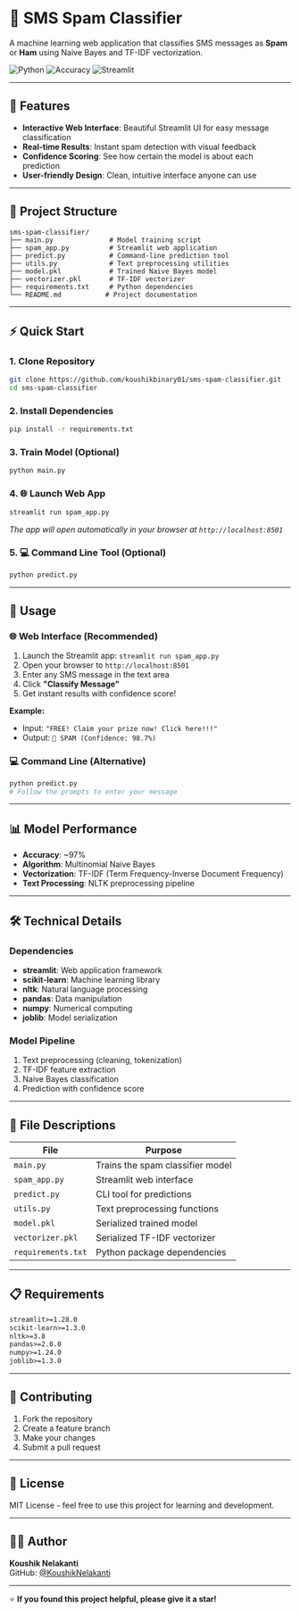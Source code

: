 # 📱 SMS Spam Classifier

A machine learning web application that classifies SMS messages as **Spam** or **Ham** using Naive Bayes and TF-IDF vectorization.

![Python](https://img.shields.io/badge/Python-3.8+-blue.svg)
![Accuracy](https://img.shields.io/badge/Accuracy-97%25-brightgreen.svg)
![Streamlit](https://img.shields.io/badge/Streamlit-Enabled-red.svg)

---

## 🚀 Features

- **Interactive Web Interface**: Beautiful Streamlit UI for easy message classification
- **Real-time Results**: Instant spam detection with visual feedback
- **Confidence Scoring**: See how certain the model is about each prediction
- **User-friendly Design**: Clean, intuitive interface anyone can use

---

## 📁 Project Structure

```
sms-spam-classifier/
├── main.py              # Model training script
├── spam_app.py          # Streamlit web application
├── predict.py           # Command-line prediction tool
├── utils.py             # Text preprocessing utilities
├── model.pkl            # Trained Naive Bayes model
├── vectorizer.pkl       # TF-IDF vectorizer
├── requirements.txt     # Python dependencies
└── README.md           # Project documentation
```

---

## ⚡ Quick Start

### 1. Clone Repository
```bash
git clone https://github.com/koushikbinary01/sms-spam-classifier.git
cd sms-spam-classifier
```

### 2. Install Dependencies
```bash
pip install -r requirements.txt
```

### 3. Train Model (Optional)
```bash
python main.py
```

### 4. 🌐 Launch Web App
```bash
streamlit run spam_app.py
```
*The app will open automatically in your browser at `http://localhost:8501`*

### 5. 💻 Command Line Tool (Optional)
```bash
python predict.py
```

---

## 🎯 Usage

### 🌐 Web Interface (Recommended)
1. Launch the Streamlit app: `streamlit run spam_app.py`
2. Open your browser to `http://localhost:8501`
3. Enter any SMS message in the text area
4. Click **"Classify Message"** 
5. Get instant results with confidence score!

**Example:**
- Input: `"FREE! Claim your prize now! Click here!!!"`
- Output: `🚨 SPAM (Confidence: 98.7%)`

### 💻 Command Line (Alternative)
```bash
python predict.py
# Follow the prompts to enter your message
```

---

## 📊 Model Performance

- **Accuracy**: ~97%
- **Algorithm**: Multinomial Naive Bayes
- **Vectorization**: TF-IDF (Term Frequency-Inverse Document Frequency)
- **Text Processing**: NLTK preprocessing pipeline

---

## 🛠️ Technical Details

### Dependencies
- **streamlit**: Web application framework
- **scikit-learn**: Machine learning library
- **nltk**: Natural language processing
- **pandas**: Data manipulation
- **numpy**: Numerical computing
- **joblib**: Model serialization

### Model Pipeline
1. Text preprocessing (cleaning, tokenization)
2. TF-IDF feature extraction
3. Naive Bayes classification
4. Prediction with confidence score

---

## 🔧 File Descriptions

| File | Purpose |
|------|---------|
| `main.py` | Trains the spam classifier model |
| `spam_app.py` | Streamlit web interface |
| `predict.py` | CLI tool for predictions |
| `utils.py` | Text preprocessing functions |
| `model.pkl` | Serialized trained model |
| `vectorizer.pkl` | Serialized TF-IDF vectorizer |
| `requirements.txt` | Python package dependencies |

---

## 📋 Requirements

```txt
streamlit>=1.28.0
scikit-learn>=1.3.0
nltk>=3.8
pandas>=2.0.0
numpy>=1.24.0
joblib>=1.3.0
```

---

## 🤝 Contributing

1. Fork the repository
2. Create a feature branch
3. Make your changes
4. Submit a pull request

---

## 📄 License

MIT License - feel free to use this project for learning and development.

---

## 👨‍💻 Author

**Koushik Nelakanti**  
GitHub: [@KoushikNelakanti](https://github.com/KoushikNelakanti)

---

⭐ **If you found this project helpful, please give it a star!**